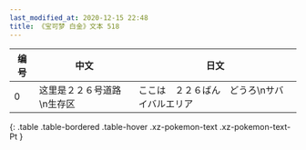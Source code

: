 ```yaml
---
last_modified_at: 2020-12-15 22:48
title: 《宝可梦 白金》文本 518
---
```

| 编号 | 中文 | 日文 |
| ---- | ---- | ---- |
| 0 | 这里是２２６号道路\n生存区 | ここは　２２６ばん　どうろ\nサバイバルエリア |
{: .table .table-bordered .table-hover .xz-pokemon-text .xz-pokemon-text-Pt }
